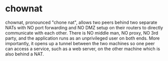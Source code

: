 # chownat
 chownat, pronounced "chone nat", allows two peers behind        two separate NATs with NO port forwarding and NO DMZ setup        on their routers to directly communicate with each other.         There is NO middle man, NO proxy, NO 3rd party, and the        application runs as an unprivileged user on both ends.         More importantly, it opens up a tunnel between the two        machines so one peer can access a service, such as a web        server, on the other machine which is also behind a NAT.
